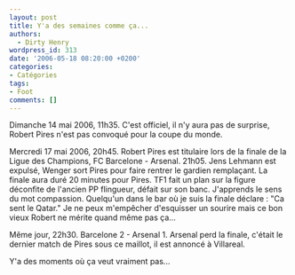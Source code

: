```yaml
---
layout: post
title: Y'a des semaines comme ça...
authors:
  - Dirty Henry
wordpress_id: 313
date: '2006-05-18 08:20:00 +0200'
categories:
- Catégories
tags:
- Foot
comments: []
---
```

Dimanche 14 mai 2006, 11h35. C'est officiel, il n'y aura pas de surprise, Robert Pires n'est pas convoqué pour la coupe du monde.

Mercredi 17 mai 2006, 20h45. Robert Pires est titulaire lors de la finale de la Ligue des Champions, FC Barcelone - Arsenal. 21h05. Jens Lehmann est expulsé, Wenger sort Pires pour faire rentrer le gardien remplaçant. La finale aura duré 20 minutes pour Pires. TF1 fait un plan sur la figure déconfite de l'ancien PP flingueur, défait sur son banc. J'apprends le sens du mot compassion. Quelqu'un dans le bar où je suis la finale déclare : "Ca sent le Qatar." Je ne peux m'empêcher d'esquisser un sourire mais ce bon vieux Robert ne mérite quand même pas ça...

Même jour, 22h30. Barcelone 2 - Arsenal 1. Arsenal perd la finale, c'était le dernier match de Pires sous ce maillot, il est annoncé à Villareal.

Y'a des moments où ça veut vraiment pas...
